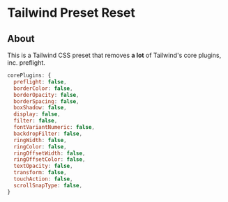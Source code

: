 # Tailwind Preset Reset

## About

This is a Tailwind CSS preset that removes **a lot** of Tailwind's core plugins, inc. preflight.

```js
corePlugins: {
  preflight: false,
  borderColor: false,
  borderOpacity: false,
  borderSpacing: false,
  boxShadow: false,
  display: false,
  filter: false,
  fontVariantNumeric: false,
  backdropFilter: false,
  ringWidth: false,
  ringColor: false,
  ringOffsetWidth: false,
  ringOffsetColor: false,
  textOpacity: false,
  transform: false,
  touchAction: false,
  scrollSnapType: false,
}
```
